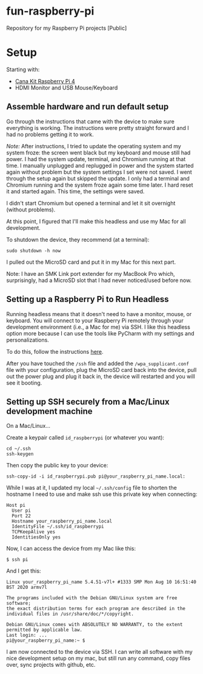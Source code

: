 # fun-raspberry-pi
Repository for my Raspberry Pi projects [Public]

# Setup

Starting with:

* [Cana Kit Raspberry Pi 4](https://www.canakit.com/raspberry-pi-4-starter-kit.html)
* HDMI Monitor and USB Mouse/Keyboard

## Assemble hardware and run default setup

Go through the instructions that came with the device to make sure everything is working.  The instructions were pretty straight forward and I had no problems getting it to work.

*Note:* After instructions, I tried to update the operating system and my system froze: the screen went black but my keyboard and mouse still had power.  I had the system update, terminal, and Chromium running at that time.  I manually unplugged and replugged in power and the system started again without problem but the system settings I set were not saved.  I went through the setup again but skipped the update.  I only had a terminal and Chromium running and the system froze again some time later.  I hard reset it and started again.  This time, the settings were saved.

I didn't start Chromium but opened a terminal and let it sit overnight (without problems).

At this point, I figured that I'll make this headless and use my Mac for all development.

To shutdown the device, they recommend (at a terminal):

`sudo shutdown -h now`

I pulled out the MicroSD card and put it in my Mac for this next part. 

Note: I have an SMK Link port extender for my MacBook Pro which, surprisingly, had a MicroSD slot that I had never noticed/used before now.

## Setting up a Raspberry Pi to Run Headless

Running headless means that it doesn't need to have a monitor, mouse, or keyboard.  You will connect to your Raspberry Pi remotely through your development environment (i.e., a Mac for me) via SSH.  I like this headless option more because I can use the tools like PyCharm with my settings and personalizations.

To do this, follow the instructions [here](https://desertbot.io/blog/headless-raspberry-pi-4-ssh-wifi-setup).

After you have touched the `/ssh` file and added the `/wpa_supplicant.conf` file with your configuration, plug the MicroSD card back into the device, pull out the power plug and plug it back in, the device will restarted and you will see it booting.

## Setting up SSH securely from a Mac/Linux development machine

On a Mac/Linux...

Create a keypair called `id_raspberrypi` (or whatever you want):

```
cd ~/.ssh
ssh-keygen
```

Then copy the public key to your device:

```
ssh-copy-id -i id_raspberrypi.pub pi@your_raspberry_pi_name.local:
```

While I was at it, I updated my local `~/.ssh/config` file to shorten the hostname I need to use and make ssh use this private key when connecting:

```
Host pi
  User pi
  Port 22
  Hostname your_raspberry_pi_name.local
  IdentityFile ~/.ssh/id_raspberrypi
  TCPKeepAlive yes
  IdentitiesOnly yes
```

Now, I can access the device from my Mac like this:

```
$ ssh pi
```

And I get this:

```
Linux your_raspberry_pi_name 5.4.51-v7l+ #1333 SMP Mon Aug 10 16:51:40 BST 2020 armv7l

The programs included with the Debian GNU/Linux system are free software;
the exact distribution terms for each program are described in the
individual files in /usr/share/doc/*/copyright.

Debian GNU/Linux comes with ABSOLUTELY NO WARRANTY, to the extent
permitted by applicable law.
Last login: ...
pi@your_raspberry_pi_name:~ $
```

I am now connected to the device via SSH.  I can write all software with my nice development setup on my mac, but still run any command, copy files over, sync projects with github, etc.






